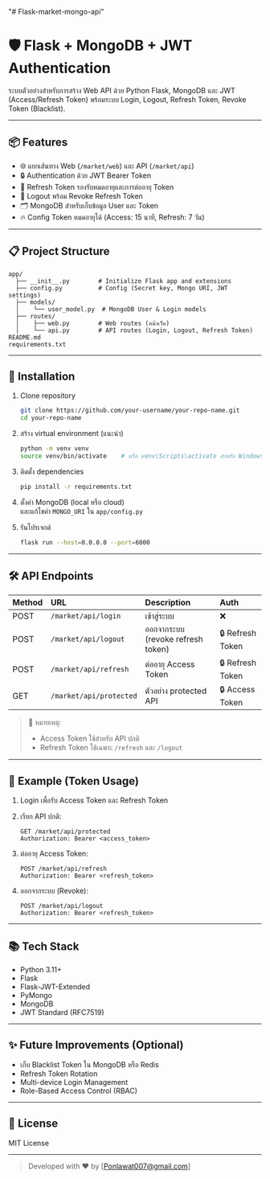 "# Flask-market-mongo-api" 

# 🛡️ Flask + MongoDB + JWT Authentication

ระบบตัวอย่างสำหรับการสร้าง Web API ด้วย Python Flask, MongoDB และ JWT (Access/Refresh Token) พร้อมระบบ Login, Logout, Refresh Token, Revoke Token (Blacklist).

---

## 📦 Features

- 🌐 แยกเส้นทาง Web (`/market/web`) และ API (`/market/api`)
- 🔒 Authentication ด้วย JWT Bearer Token
- 🔄 Refresh Token รองรับหมดอายุและการต่ออายุ Token
- 🚪 Logout พร้อม Revoke Refresh Token
- 🗂️ MongoDB สำหรับเก็บข้อมูล User และ Token
- 🔥 Config Token หมดอายุได้ (Access: 15 นาที, Refresh: 7 วัน)

---

## 📋 Project Structure

```plaintext
app/
  ├── __init__.py        # Initialize Flask app and extensions
  ├── config.py          # Config (Secret key, Mongo URI, JWT settings)
  ├── models/
  │    └── user_model.py  # MongoDB User & Login models
  ├── routes/
  │    ├── web.py        # Web routes (หน้าเว็บ)
  │    └── api.py        # API routes (Login, Logout, Refresh Token)
README.md
requirements.txt
```

---

## 🚀 Installation

1. Clone repository
   ```bash
   git clone https://github.com/your-username/your-repo-name.git
   cd your-repo-name
   ```

2. สร้าง virtual environment (แนะนำ)
   ```bash
   python -m venv venv
   source venv/bin/activate    # หรือ venv\Scripts\activate สำหรับ Windows
   ```

3. ติดตั้ง dependencies
   ```bash
   pip install -r requirements.txt
   ```

4. ตั้งค่า MongoDB (local หรือ cloud)  
   และแก้ไขค่า `MONGO_URI` ใน `app/config.py`

5. รันโปรเจกต์
   ```bash
   flask run --host=0.0.0.0 --port=6000
   ```

---

## 🛠️ API Endpoints

| Method | URL | Description | Auth |
|:-------|:----|:------------|:-----|
| POST | `/market/api/login` | เข้าสู่ระบบ | ❌ |
| POST | `/market/api/logout` | ออกจากระบบ (revoke refresh token) | 🔒 Refresh Token |
| POST | `/market/api/refresh` | ต่ออายุ Access Token | 🔒 Refresh Token |
| GET | `/market/api/protected` | ตัวอย่าง protected API | 🔒 Access Token |

> 📝 หมายเหตุ: 
> - Access Token ใช้สำหรับ API ปกติ
> - Refresh Token ใช้เฉพาะ `/refresh` และ `/logout`

---

## 🔑 Example (Token Usage)

1. Login เพื่อรับ Access Token และ Refresh Token

2. เรียก API ปกติ:
   ```http
   GET /market/api/protected
   Authorization: Bearer <access_token>
   ```

3. ต่ออายุ Access Token:
   ```http
   POST /market/api/refresh
   Authorization: Bearer <refresh_token>
   ```

4. ออกจากระบบ (Revoke):
   ```http
   POST /market/api/logout
   Authorization: Bearer <refresh_token>
   ```

---

## 📚 Tech Stack

- Python 3.11+
- Flask
- Flask-JWT-Extended
- PyMongo
- MongoDB
- JWT Standard (RFC7519)

---

## ✨ Future Improvements (Optional)

- เก็บ Blacklist Token ใน MongoDB หรือ Redis
- Refresh Token Rotation
- Multi-device Login Management
- Role-Based Access Control (RBAC)

---

## 📜 License

MIT License

---

> Developed with ❤️ by [Ponlawat007@gmail.com]
